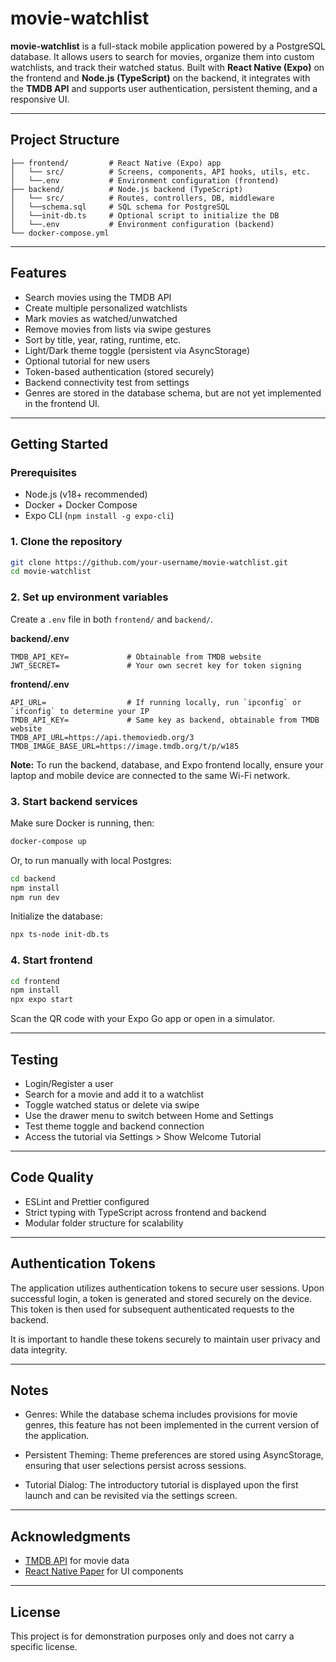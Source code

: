 # movie-watchlist

**movie-watchlist** is a full-stack mobile application powered by a PostgreSQL database. It allows users to search for movies, organize them into custom watchlists, and track their watched status. Built with **React Native (Expo)** on the frontend and **Node.js (TypeScript)** on the backend, it integrates with the **TMDB API** and supports user authentication, persistent theming, and a responsive UI.

---

## Project Structure

```
├── frontend/         # React Native (Expo) app
│   └── src/          # Screens, components, API hooks, utils, etc.
│   └──.env           # Environment configuration (frontend)
├── backend/          # Node.js backend (TypeScript)
│   └── src/          # Routes, controllers, DB, middleware
│   └──schema.sql     # SQL schema for PostgreSQL
│   └──init-db.ts     # Optional script to initialize the DB
│   └──.env           # Environment configuration (backend)
└── docker-compose.yml

```

---

## Features

- Search movies using the TMDB API
- Create multiple personalized watchlists
- Mark movies as watched/unwatched
- Remove movies from lists via swipe gestures
- Sort by title, year, rating, runtime, etc.
- Light/Dark theme toggle (persistent via AsyncStorage)
- Optional tutorial for new users
- Token-based authentication (stored securely)
- Backend connectivity test from settings
- Genres are stored in the database schema, but are not yet implemented in the frontend UI.

---

## Getting Started

### Prerequisites

- Node.js (v18+ recommended)
- Docker + Docker Compose
- Expo CLI (`npm install -g expo-cli`)

### 1. Clone the repository

```bash
git clone https://github.com/your-username/movie-watchlist.git
cd movie-watchlist
```

### 2. Set up environment variables

Create a `.env` file in both `frontend/` and `backend/`.

**backend/.env**

```
TMDB_API_KEY=             # Obtainable from TMDB website
JWT_SECRET=               # Your own secret key for token signing
```

**frontend/.env**

```
API_URL=                  # If running locally, run `ipconfig` or `ifconfig` to determine your IP
TMDB_API_KEY=             # Same key as backend, obtainable from TMDB website
TMDB_API_URL=https://api.themoviedb.org/3
TMDB_IMAGE_BASE_URL=https://image.tmdb.org/t/p/w185
```

**Note:** To run the backend, database, and Expo frontend locally, ensure your laptop and mobile device are connected to the same Wi-Fi network.

### 3. Start backend services

Make sure Docker is running, then:

```bash
docker-compose up
```

Or, to run manually with local Postgres:

```bash
cd backend
npm install
npm run dev
```

Initialize the database:

```bash
npx ts-node init-db.ts
```

### 4. Start frontend

```bash
cd frontend
npm install
npx expo start
```

Scan the QR code with your Expo Go app or open in a simulator.

---

## Testing

- Login/Register a user
- Search for a movie and add it to a watchlist
- Toggle watched status or delete via swipe
- Use the drawer menu to switch between Home and Settings
- Test theme toggle and backend connection
- Access the tutorial via Settings > Show Welcome Tutorial

---

## Code Quality

- ESLint and Prettier configured
- Strict typing with TypeScript across frontend and backend
- Modular folder structure for scalability

---

## Authentication Tokens

The application utilizes authentication tokens to secure user sessions.
Upon successful login, a token is generated and stored securely on the device.
This token is then used for subsequent authenticated requests to the backend.

It is important to handle these tokens securely to maintain user privacy and data integrity.

---

## Notes

- Genres: While the database schema includes provisions for movie genres, this feature has not been implemented in the current version of the application.

- Persistent Theming: Theme preferences are stored using AsyncStorage, ensuring that user selections persist across sessions.

- Tutorial Dialog: The introductory tutorial is displayed upon the first launch and can be revisited via the settings screen.

---

## Acknowledgments

- [TMDB API](https://www.themoviedb.org/) for movie data
- [React Native Paper](https://callstack.github.io/react-native-paper/) for UI components

---

## License

This project is for demonstration purposes only and does not carry a specific license.
